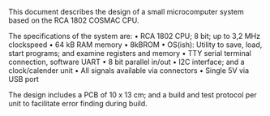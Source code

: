 This document describes the design of a small microcomputer system based on the RCA 1802 COSMAC CPU. 

The specifications of the system are:
• RCA 1802 CPU; 8 bit; up to 3,2 MHz clockspeed
• 64 kB RAM memory
• 8kBROM
• OS(ish): Utility to save, load, start programs; and examine registers and memory
• TTY serial terminal connection, software UART
• 8 bit parallel in/out
• I2C interface; and a clock/calender unit
• All signals available via connectors
• Single 5V via USB port

The design includes a PCB of 10 x 13 cm; and a build and test protocol per unit to facilitate error finding during build.

